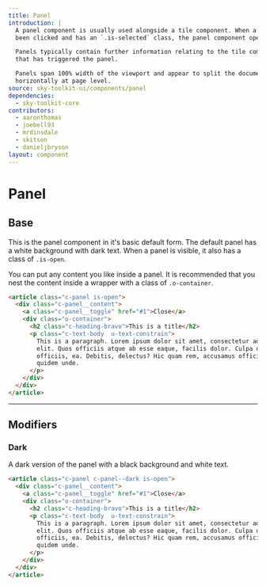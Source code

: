 ```yaml
---
title: Panel
introduction: |
  A panel component is usually used alongside a tile component. When a tile has
  been clicked and has an `.is-selected` class, the panel component opens.

  Panels typically contain further information relating to the tile component
  that has triggered the panel.

  Panels span 100% width of the viewport and appear to split the document
  horizontally at page level.
source: sky-toolkit-ui/components/panel
dependencies:
  - sky-toolkit-core
contributors:
  - aaronthomas
  - joebell93
  - mrdinsdale
  - skitson
  - danieljbryson
layout: component
---
```


# Panel

## Base

This is the panel component in it's basic default form. The default panel has a
white background with dark text. When a panel is visible, it also has a class of
`.is-open`.

You can put any content you like inside a panel. It is recommended that you nest
the content inside a wrapper with a class of `.o-container`.

```html { "container": "flush" }
<article class="c-panel is-open">
  <div class="c-panel__content">
    <a class="c-panel__toggle" href="#1">Close</a>
    <div class="o-container">
      <h2 class="c-heading-bravo">This is a title</h2>
      <p class="c-text-body  u-text-constrain">
        This is a paragraph. Lorem ipsum dolor sit amet, consectetur adipisicing
        elit. Quos officiis atque ab esse eaque, facilis dolor. Culpa quidem
        officiis, ea. Debitis, delectus? Hic quam rem, accusamus officia libero
        quidem unde.
      </p>
    </div>
  </div>
</article>
```

---

## Modifiers

### Dark

A dark version of the panel with a black background and white text.

```html { "container": "flush" }
<article class="c-panel c-panel--dark is-open">
  <div class="c-panel__content">
    <a class="c-panel__toggle" href="#1">Close</a>
    <div class="o-container">
      <h2 class="c-heading-bravo">This is a title</h2>
      <p class="c-text-body  u-text-constrain">
        This is a paragraph. Lorem ipsum dolor sit amet, consectetur adipisicing
        elit. Quos officiis atque ab esse eaque, facilis dolor. Culpa quidem
        officiis, ea. Debitis, delectus? Hic quam rem, accusamus officia libero
        quidem unde.
      </p>
    </div>
  </div>
</article>
```